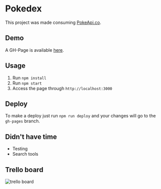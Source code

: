 # Pokedex

This project was made consuming [PokeApi.co](https://pokeapi.co/).

## Demo
A GH-Page is available [here](https://thiagonzalez.github.io/pokemon/).

## Usage
1. Run `npm install`
2. Run `npm start`
3. Access the page through `http://localhost:3000`

## Deploy
To make a deploy just run `npm run deploy` and your changes will go to the `gh-pages` branch.

## Didn't have time
- Testing
- Search tools

## Trello board
![trello board](https://cdn.pbrd.co/images/Hk0xfgN.png)
